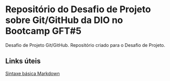 # Repositório do Desafio de Projeto sobre Git/GitHub da DIO no Bootcamp GFT#5
Desafio de Projeto Git/GitHub.
Repositório criado para o Desafio de Projeto.

## Links úteis
[Sintaxe básica Markdown](https://www.markdownguide.org/basic-syntax/)
